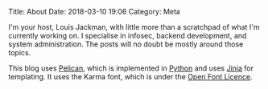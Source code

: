 Title: About
Date: 2018-03-10 19:06
Category: Meta

I'm your host, Louis Jackman, with little more than a scratchpad of what I'm
currently working on. I specialise in infosec, backend development, and system
administration. The posts will no doubt be mostly around those topics.

This blog uses [Pelican](https://getpelican.com), which is implemented in
[Python](https://www.python.org) and uses [Jinja](http://jinja.pocoo.org) for
templating. It uses the Karma font, which is under the
[Open Font Licence](../theme/fonts/OFL.txt).